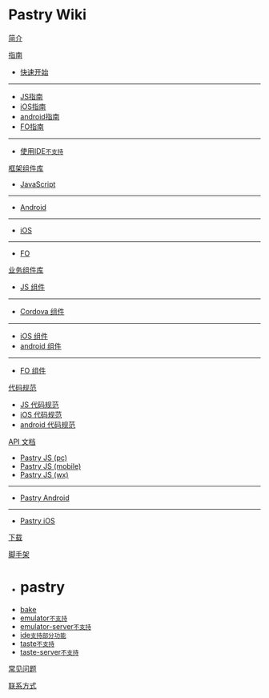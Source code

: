 # Pastry Wiki

[简介](index.md)

[指南]()

  * [快速开始](quickstart/quickstart.md)
  - - - -
  * [JS指南](quickstart/quickstart-js.md)
  * [iOS指南](quickstart/quickstart-ios.md)
  * [android指南](quickstart/quickstart-android.md)
  * [FO指南](quickstart/quickstart-fo.md)
  - - - -
  * [使用IDE`不支持`](ide.md)

[框架组件库]()

  * [JavaScript](tutorials/pastry-js.md)
  - - - -
  * [Android](tutorials/pastry-android.md)
  - - - -
  * [iOS](tutorials/pastry-ios.md)
  - - - -
  * [FO](tutorials/pastry-fo.md)
  
[业务组件库]()

  * [JS 组件](plugins/plugins-js.md)
  - - - -
  * [Cordova 组件](plugins/plugins-cordova.md)
  - - - -
  * [iOS 组件](plugins/plugins-ios.md)
  * [android 组件](plugins/plugins-android.md)
  - - - -
  * [FO 组件](plugins/plugins-fo.md)


[代码规范]()
  
  * [JS 代码规范](codingSpecification/specification-js.md)
  * [iOS 代码规范](codingSpecification/specification-ios.md)
  * [android 代码规范](codingSpecification/specification-android.md)

[API 文档]()

  * [Pastry JS (pc)](apiDoc/1.0.0/pc/index.html)
  * [Pastry JS (mobile)](apiDoc/1.0.0/mobile/index.html)
  * [Pastry JS (wx)](apiDoc/1.0.0/wx/index.html)
  - - - -
  * [Pastry Android](apiDoc/1.0.0/android/index.html)
  - - - -
  * [Pastry iOS](apiDoc/1.0.0/ios/index.html)

[下载](download.md)
      
[脚手架]()

  * # pastry
  * [bake](pastry-cli/bake.md)
  * [emulator`不支持`](pastry-cli/emulator.md)
  * [emulator-server`不支持`](pastry-cli/emulator-server.md)
  * [ide`支持部分功能`](pastry-cli/ide.md)
  * [taste`不支持`](pastry-cli/taste.md)
  * [taste-server`不支持`](pastry-cli/taste-server.md)

[常见问题](faq.md)

[联系方式](contact.md)


<!-- counter pixel for counting visitors -->
<!-- <img src="http://stats.markdown.io/mdwiki_info.gif" style="display:none;"/> -->

<script type="text/javascript">

  var _gaq = _gaq || [];
  _gaq.push(['_setAccount', 'UA-44627253-1']);
  _gaq.push(['_trackPageview']);

  (function() {
    var ga = document.createElement('script'); ga.type = 'text/javascript'; ga.async = true;
    ga.src = ('https:' == document.location.protocol ? 'https://ssl' : 'http://www') + '.google-analytics.com/ga.js';
    var s = document.getElementsByTagName('script')[0]; s.parentNode.insertBefore(ga, s);
  })();

</script>
